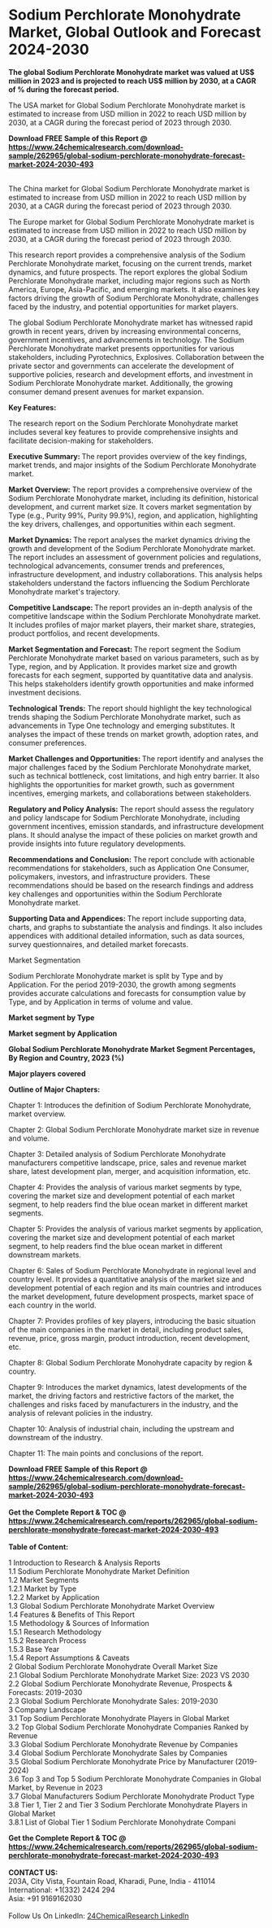 <h1>Sodium Perchlorate Monohydrate Market, Global Outlook and Forecast 2024-2030</h1><p><strong>The global Sodium Perchlorate Monohydrate market was valued at US$ million in 2023 and is projected to reach US$ million by 2030, at a CAGR of % during the forecast period.</strong></p><p>
</p><p>The USA market for Global Sodium Perchlorate Monohydrate market is estimated to increase from USD million in 2022 to reach USD million by 2030, at a CAGR during the forecast period of 2023 through 2030.</p><div><b>Download FREE Sample of this Report @ 
            <a href="https://www.24chemicalresearch.com/download-sample/262965/global-sodium-perchlorate-monohydrate-forecast-market-2024-2030-493">
            https://www.24chemicalresearch.com/download-sample/262965/global-sodium-perchlorate-monohydrate-forecast-market-2024-2030-493</a></b></div><br><p>
</p><p>The China market for Global Sodium Perchlorate Monohydrate market is estimated to increase from USD million in 2022 to reach USD million by 2030, at a CAGR during the forecast period of 2023 through 2030.</p><p>
</p><p>The Europe market for Global Sodium Perchlorate Monohydrate market is estimated to increase from USD million in 2022 to reach USD million by 2030, at a CAGR during the forecast period of 2023 through 2030.</p><p>
</p><p>This research report provides a comprehensive analysis of the Sodium Perchlorate Monohydrate market, focusing on the current trends, market dynamics, and future prospects. The report explores the global Sodium Perchlorate Monohydrate market, including major regions such as North America, Europe, Asia-Pacific, and emerging markets. It also examines key factors driving the growth of Sodium Perchlorate Monohydrate, challenges faced by the industry, and potential opportunities for market players.</p><p>
The global Sodium Perchlorate Monohydrate market has witnessed rapid growth in recent years, driven by increasing environmental concerns, government incentives, and advancements in technology. The Sodium Perchlorate Monohydrate market presents opportunities for various stakeholders, including Pyrotechnics, Explosives. Collaboration between the private sector and governments can accelerate the development of supportive policies, research and development efforts, and investment in Sodium Perchlorate Monohydrate market. Additionally, the growing consumer demand present avenues for market expansion.</p><p>
</p><p>
<strong>Key Features:</strong></p><p>
The research report on the Sodium Perchlorate Monohydrate market includes several key features to provide comprehensive insights and facilitate decision-making for stakeholders.</p><p>
<strong>Executive Summary: </strong>The report provides overview of the key findings, market trends, and major insights of the Sodium Perchlorate Monohydrate market.</p><p>
<strong>Market Overview:</strong> The report provides a comprehensive overview of the Sodium Perchlorate Monohydrate market, including its definition, historical development, and current market size. It covers market segmentation by Type (e.g., Purity 99%, Purity 99.9%), region, and application, highlighting the key drivers, challenges, and opportunities within each segment.</p><p>
<strong>Market Dynamics: </strong>The report analyses the market dynamics driving the growth and development of the Sodium Perchlorate Monohydrate market. The report includes an assessment of government policies and regulations, technological advancements, consumer trends and preferences, infrastructure development, and industry collaborations. This analysis helps stakeholders understand the factors influencing the Sodium Perchlorate Monohydrate market's trajectory.</p><p>
<strong>Competitive Landscape: </strong>The report provides an in-depth analysis of the competitive landscape within the Sodium Perchlorate Monohydrate market. It includes profiles of major market players, their market share, strategies, product portfolios, and recent developments.</p><p>
<strong>Market Segmentation and Forecast: </strong>The report segment the Sodium Perchlorate Monohydrate market based on various parameters, such as by Type, region, and by Application. It provides market size and growth forecasts for each segment, supported by quantitative data and analysis. This helps stakeholders identify growth opportunities and make informed investment decisions.</p><p>
<strong>Technological Trends:</strong> The report should highlight the key technological trends shaping the Sodium Perchlorate Monohydrate market, such as advancements in Type One technology and emerging substitutes. It analyses the impact of these trends on market growth, adoption rates, and consumer preferences.</p><p>
<strong>Market Challenges and Opportunities: </strong>The report identify and analyses the major challenges faced by the Sodium Perchlorate Monohydrate market, such as technical bottleneck, cost limitations, and high entry barrier. It also highlights the opportunities for market growth, such as government incentives, emerging markets, and collaborations between stakeholders.</p><p>
<strong>Regulatory and Policy Analysis:</strong> The report should assess the regulatory and policy landscape for Sodium Perchlorate Monohydrate, including government incentives, emission standards, and infrastructure development plans. It should analyse the impact of these policies on market growth and provide insights into future regulatory developments.</p><p>
<strong>Recommendations and Conclusion:</strong> The report conclude with actionable recommendations for stakeholders, such as Application One Consumer, policymakers, investors, and infrastructure providers. These recommendations should be based on the research findings and address key challenges and opportunities within the Sodium Perchlorate Monohydrate market.</p><p>
<strong>Supporting Data and Appendices: </strong>The report include supporting data, charts, and graphs to substantiate the analysis and findings. It also includes appendices with additional detailed information, such as data sources, survey questionnaires, and detailed market forecasts.</p><p>
Market Segmentation</p><p>
Sodium Perchlorate Monohydrate market is split by Type and by Application. For the period 2019-2030, the growth among segments provides accurate calculations and forecasts for consumption value by Type, and by Application in terms of volume and value.</p><p>
<strong>Market segment by Type</strong></p><p>
</p><p>
</p><p><strong>Market segment by Application</strong></p><p>
</p><p>
</p><p><strong>Global Sodium Perchlorate Monohydrate Market Segment Percentages, By Region and Country, 2023 (%)</strong></p><p>
</p><p>
</p><p><strong>Major players covered</strong></p><p>
</p><p>
</p><p><strong>Outline of Major Chapters:</strong></p><p>
Chapter 1: Introduces the definition of Sodium Perchlorate Monohydrate, market overview.</p><p>
Chapter 2: Global Sodium Perchlorate Monohydrate market size in revenue and volume.</p><p>
Chapter 3: Detailed analysis of Sodium Perchlorate Monohydrate manufacturers competitive landscape, price, sales and revenue market share, latest development plan, merger, and acquisition information, etc.</p><p>
Chapter 4: Provides the analysis of various market segments by type, covering the market size and development potential of each market segment, to help readers find the blue ocean market in different market segments.</p><p>
Chapter 5: Provides the analysis of various market segments by application, covering the market size and development potential of each market segment, to help readers find the blue ocean market in different downstream markets.</p><p>
Chapter 6: Sales of Sodium Perchlorate Monohydrate in regional level and country level. It provides a quantitative analysis of the market size and development potential of each region and its main countries and introduces the market development, future development prospects, market space of each country in the world.</p><p>
Chapter 7: Provides profiles of key players, introducing the basic situation of the main companies in the market in detail, including product sales, revenue, price, gross margin, product introduction, recent development, etc.</p><p>
Chapter 8: Global Sodium Perchlorate Monohydrate capacity by region &amp; country.</p><p>
Chapter 9: Introduces the market dynamics, latest developments of the market, the driving factors and restrictive factors of the market, the challenges and risks faced by manufacturers in the industry, and the analysis of relevant policies in the industry.</p><p>
Chapter 10: Analysis of industrial chain, including the upstream and downstream of the industry.</p><p>
Chapter 11: The main points and conclusions of the report.</p><div><b>Download FREE Sample of this Report @ 
            <a href="https://www.24chemicalresearch.com/download-sample/262965/global-sodium-perchlorate-monohydrate-forecast-market-2024-2030-493">
            https://www.24chemicalresearch.com/download-sample/262965/global-sodium-perchlorate-monohydrate-forecast-market-2024-2030-493</a></b></div><br><div><b>Get the Complete Report & TOC @ 
            <a href="https://www.24chemicalresearch.com/reports/262965/global-sodium-perchlorate-monohydrate-forecast-market-2024-2030-493">
            https://www.24chemicalresearch.com/reports/262965/global-sodium-perchlorate-monohydrate-forecast-market-2024-2030-493</a></b></div><br>
            <b>Table of Content:</b><p>1 Introduction to Research & Analysis Reports<br />
    1.1 Sodium Perchlorate Monohydrate Market Definition<br />
    1.2 Market Segments<br />
        1.2.1 Market by Type<br />
        1.2.2 Market by Application<br />
    1.3 Global Sodium Perchlorate Monohydrate Market Overview<br />
    1.4 Features & Benefits of This Report<br />
    1.5 Methodology & Sources of Information<br />
        1.5.1 Research Methodology<br />
        1.5.2 Research Process<br />
        1.5.3 Base Year<br />
        1.5.4 Report Assumptions & Caveats<br />
2 Global Sodium Perchlorate Monohydrate Overall Market Size<br />
    2.1 Global Sodium Perchlorate Monohydrate Market Size: 2023 VS 2030<br />
    2.2 Global Sodium Perchlorate Monohydrate Revenue, Prospects & Forecasts: 2019-2030<br />
    2.3 Global Sodium Perchlorate Monohydrate Sales: 2019-2030<br />
3 Company Landscape<br />
    3.1 Top Sodium Perchlorate Monohydrate Players in Global Market<br />
    3.2 Top Global Sodium Perchlorate Monohydrate Companies Ranked by Revenue<br />
    3.3 Global Sodium Perchlorate Monohydrate Revenue by Companies<br />
    3.4 Global Sodium Perchlorate Monohydrate Sales by Companies<br />
    3.5 Global Sodium Perchlorate Monohydrate Price by Manufacturer (2019-2024)<br />
    3.6 Top 3 and Top 5 Sodium Perchlorate Monohydrate Companies in Global Market, by Revenue in 2023<br />
    3.7 Global Manufacturers Sodium Perchlorate Monohydrate Product Type<br />
    3.8 Tier 1, Tier 2 and Tier 3 Sodium Perchlorate Monohydrate Players in Global Market<br />
        3.8.1 List of Global Tier 1 Sodium Perchlorate Monohydrate Compani</p><div><b>Get the Complete Report & TOC @ 
            <a href="https://www.24chemicalresearch.com/reports/262965/global-sodium-perchlorate-monohydrate-forecast-market-2024-2030-493">
            https://www.24chemicalresearch.com/reports/262965/global-sodium-perchlorate-monohydrate-forecast-market-2024-2030-493</a></b></div><br><b>CONTACT US:</b><br>
            203A, City Vista, Fountain Road, Kharadi, Pune, India - 411014<br>
            International: +1(332) 2424 294<br>
            Asia: +91 9169162030 <br><br>
            Follow Us On LinkedIn: <a href="https://www.linkedin.com/company/24chemicalresearch/">24ChemicalResearch LinkedIn</a>